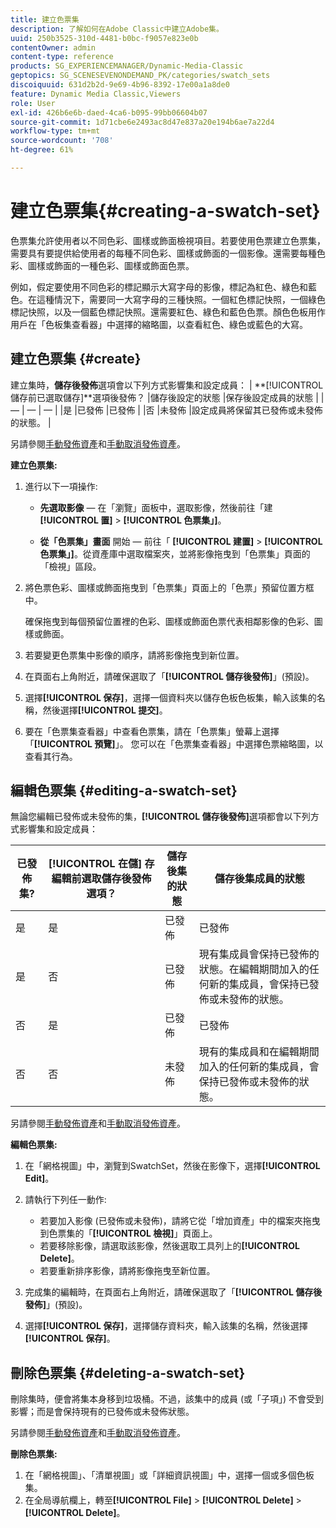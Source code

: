 ```yaml
---
title: 建立色票集
description: 了解如何在Adobe Classic中建立Adobe集。
uuid: 250b3525-310d-4481-b0bc-f9057e823e0b
contentOwner: admin
content-type: reference
products: SG_EXPERIENCEMANAGER/Dynamic-Media-Classic
geptopics: SG_SCENESEVENONDEMAND_PK/categories/swatch_sets
discoiquuid: 631d2b2d-9e69-4b96-8392-17e00a1a8de0
feature: Dynamic Media Classic,Viewers
role: User
exl-id: 426b6e6b-daed-4ca6-b095-99bb06604b07
source-git-commit: 1d71cbe6e2493ac8d47e837a20e194b6ae7a22d4
workflow-type: tm+mt
source-wordcount: '708'
ht-degree: 61%

---
```


# 建立色票集{#creating-a-swatch-set}

色票集允許使用者以不同色彩、圖樣或飾面檢視項目。若要使用色票建立色票集，需要具有要提供給使用者的每種不同色彩、圖樣或飾面的一個影像。還需要每種色彩、圖樣或飾面的一種色彩、圖樣或飾面色票。

例如，假定要使用不同色彩的標記顯示大寫字母的影像，標記為紅色、綠色和藍色。在這種情況下，需要同一大寫字母的三種快照。一個紅色標記快照，一個綠色標記快照，以及一個藍色標記快照。還需要紅色、綠色和藍色色票。顏色色板用作用戶在「色板集查看器」中選擇的縮略圖，以查看紅色、綠色或藍色的大寫。

## 建立色票集 {#create}

建立集時，**儲存後發佈**選項會以下列方式影響集和設定成員：
| **[!UICONTROL 儲存前已選取儲存]**選項後發佈？ |儲存後設定的狀態 |保存後設定成員的狀態 |
| — | — | — |
|是 |已發佈 |已發佈 |
|否 |未發佈 |設定成員將保留其已發佈或未發佈的狀態。 |

另請參閱[手動發佈資產](publishing-files.md#manually_publishing_assets)和[手動取消發佈資產](publishing-files.md#manually_unpublishing_assets)。

**建立色票集:**

1. 進行以下一項操作:

   * **先選取影像**  — 在「瀏覽」面板中，選取影像，然後前往「建 **[!UICONTROL 置]**  > **[!UICONTROL 色票集」]**。

   * **從「色票集」畫面** 開始 — 前往「 **[!UICONTROL 建置]**  > **[!UICONTROL 色票集」]**。從資產庫中選取檔案夾，並將影像拖曳到「色票集」頁面的「檢視」區段。

1. 將色票色彩、圖樣或飾面拖曳到「色票集」頁面上的「色票」預留位置方框中。

   確保拖曳到每個預留位置裡的色彩、圖樣或飾面色票代表相鄰影像的色彩、圖樣或飾面。

1. 若要變更色票集中影像的順序，請將影像拖曳到新位置。
1. 在頁面右上角附近，請確保選取了「**[!UICONTROL 儲存後發佈]**」(預設)。
1. 選擇&#x200B;**[!UICONTROL 保存]**，選擇一個資料夾以儲存色板色板集，輸入該集的名稱，然後選擇&#x200B;**[!UICONTROL 提交]**。
1. 要在「色票集查看器」中查看色票集，請在「色票集」螢幕上選擇「**[!UICONTROL 預覽]**」。 您可以在「色票集查看器」中選擇色票縮略圖，以查看其行為。

## 編輯色票集 {#editing-a-swatch-set}

無論您編輯已發佈或未發佈的集，**[!UICONTROL 儲存後發佈]**&#x200B;選項都會以下列方式影響集和設定成員：

| 已發佈集? | **[!UICONTROL 在儲]** 存編輯前選取儲存後發佈選項？ | 儲存後集的狀態 | 儲存後集成員的狀態 |
|--- |--- |--- |--- |
| 是 | 是 | 已發佈 | 已發佈 |
| 是 | 否 | 已發佈 | 現有集成員會保持已發佈的狀態。在編輯期間加入的任何新的集成員，會保持已發佈或未發佈的狀態。 |
| 否 | 是 | 已發佈 | 已發佈 |
| 否 | 否 | 未發佈 | 現有的集成員和在編輯期間加入的任何新的集成員，會保持已發佈或未發佈的狀態。 |

另請參閱[手動發佈資產](publishing-files.md#manually_publishing_assets)和[手動取消發佈資產](publishing-files.md#manually_unpublishing_assets)。

**編輯色票集:**

1. 在「網格視圖」中，瀏覽到SwatchSet，然後在影像下，選擇&#x200B;**[!UICONTROL Edit]**。
1. 請執行下列任一動作:

   * 若要加入影像 (已發佈或未發佈)，請將它從「增加資產」中的檔案夾拖曳到色票集的「**[!UICONTROL 檢視]**」頁面上。
   * 若要移除影像，請選取該影像，然後選取工具列上的&#x200B;**[!UICONTROL Delete]**。
   * 若要重新排序影像，請將影像拖曳至新位置。

1. 完成集的編輯時，在頁面右上角附近，請確保選取了「**[!UICONTROL 儲存後發佈]**」(預設)。
1. 選擇&#x200B;**[!UICONTROL 保存]**，選擇儲存資料夾，輸入該集的名稱，然後選擇&#x200B;**[!UICONTROL 保存]**。

## 刪除色票集 {#deleting-a-swatch-set}

刪除集時，便會將集本身移到垃圾桶。不過，該集中的成員 (或「子項」) 不會受到影響；而是會保持現有的已發佈或未發佈狀態。

另請參閱[手動發佈資產](publishing-files.md#manually_publishing_assets)和[手動取消發佈資產](publishing-files.md#manually_unpublishing_assets)。

**刪除色票集:**

1. 在「網格視圖」、「清單視圖」或「詳細資訊視圖」中，選擇一個或多個色板集。
1. 在全局導航欄上，轉至&#x200B;**[!UICONTROL File]** > **[!UICONTROL Delete]** > **[!UICONTROL Delete]**。
